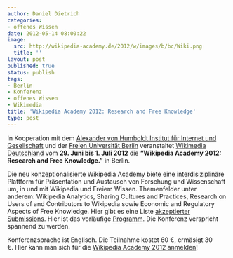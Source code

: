 ```yaml
---
author: Daniel Dietrich
categories:
- offenes Wissen
date: 2012-05-14 08:00:22
image:
  src: http://wikipedia-academy.de/2012/w/images/b/bc/Wiki.png
  title: ''
layout: post
published: true
status: publish
tags:
- Berlin
- Konferenz
- offenes Wissen
- Wikimedia
title: 'Wikipedia Academy 2012: Research and Free Knowledge'
type: post
---
```


In Kooperation mit dem [Alexander von Humboldt Institut für Internet und Gesellschaft](http://de.wikipedia.org/wiki/Institut_f%C3%BCr_Internet_und_Gesellschaft) und der [Freien Universität Berlin](http://de.wikipedia.org/wiki/Freie_Universit%C3%A4t_Berlin) veranstaltet [Wikimedia Deutschland](http://de.wikipedia.org/wiki/Wikipedia:Wikimedia_Deutschland_e.V.) vom **29\. Juni bis 1. Juli 2012** die **“Wikipedia Academy 2012: Research and Free Knowledge.”** in Berlin.

Die neu konzeptionalisierte Wikipedia Academy biete eine interdisiziplinäre Plattform für Präsentation und Austausch von Forschung und Wissenschaft um, in und mit Wikipedia und Freiem Wissen. Themenfelder unter anderem: Wikipedia Analytics, Sharing Cultures and Practices, Research on Users of and Contributors to Wikipedia sowie Economic and Regulatory Aspects of Free Knowledge. Hier gibt es eine Liste [akzeptierter Submissions](http://wikipedia-academy.de/2012/wiki/Accepted_submissions). Hier ist das vorläufige [Programm](http://wikipedia-academy.de/2012/wiki/Schedule). Die Konferenz verspricht spannend zu werden.

Konferenzsprache ist Englisch. Die Teilnahme kostet 60 €, ermäsigt 30 €. Hier kann man sich für die [Wikipedia Academy 2012 anmelden](http://wikipedia-academy.de/2012/wiki/Registration)!